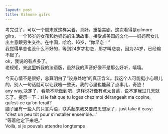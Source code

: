 ```yaml
---
layout: post
title: Gilmore gilrs
---
```


<p>考完试了，可以一个周末就这样呆着，真好。重拾美剧，这次看得是gilmore gilrs，一个16岁的女孩和她妈妈的生活故事，接受点美国的文化——妈妈帮女儿出主意跟男生交往。在中国，哈哈，16岁，“你早恋！”<br />
我觉得早恋也没什么不好的，等到24岁才初恋，那才叫悲哀，因为24岁，已经输不起了。<br />
ok，我说的有点多了。<br />
老规矩，来<a href="http://www.francaisblog.com.cn/node/496">这里</a>听我的法语版，虽然我的声音好像不是那么好听，嘻嘻。</p>
<p>今天心情不是很好，总算明白了“设身处地”的真正含义。我这个人可能挺小心眼儿的，别人一句话就可以让我噎一整天。我的心里也能藏了点事儿，奇迹！<br />
any way,决定了，看能不能做到吧，这样说好像有点太含蓄，说不定我过几天就忘了。提示一下：si le fait que tu loges chez moi dérangeait ma copine, qu&#8217;est-ce qu&#8217;on ferait?<br />
脑子里有一些人的只言片语，联系起来我又要成思想家了，just take it easy:<br />
&#8220;c&#8217;est un peu tôt pour s&#8217;installer ensemble&#8230;&#8221;<br />
&#8220;等着他定下来吧。&#8221;<br />
Voilà, si je pouvais attendre longtemps</p>
